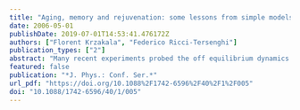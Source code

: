 ```yaml
---
title: "Aging, memory and rejuvenation: some lessons from simple models"
date: 2006-05-01
publishDate: 2019-07-01T14:53:41.476172Z
authors: ["Florent Krzakala", "Federico Ricci-Tersenghi"]
publication_types: ["2"]
abstract: "Many recent experiments probed the off equilibrium dynamics of spin glasses and other glassy systems through temperature cycling protocols, and observed memory and rejuvenation phenomena. Here we show through numerical simulations, using powerful algorithms, that such features can already be observed to some extent in simple models such as two dimensional ferromagnets. We critically discuss these results and review some aspects of the literature in the light of our findings."
featured: false
publication: "*J. Phys.: Conf. Ser.*"
url_pdf: "https://doi.org/10.1088%2F1742-6596%2F40%2F1%2F005"
doi: "10.1088/1742-6596/40/1/005"
---
```


